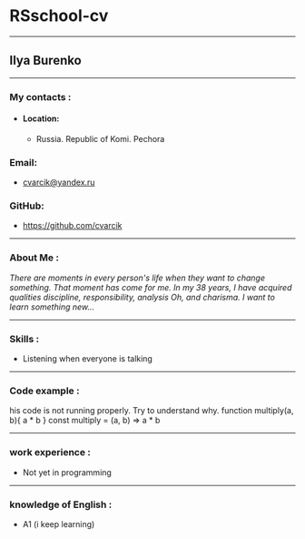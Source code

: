 # RSschool-cv
***
## Ilya Burenko
***
### My contacts :
* #### Location:
  - Russia. Republic of Komi. Pechora
### Email:
*  cvarcik@yandex.ru
### GitHub:
* https://github.com/cvarcik
*** 
### About Me :
*There are moments in every person's life when they want to change something.
That moment has come for me.
In my 38 years, I have acquired qualities
discipline, responsibility, analysis
Oh, and charisma.
I want to learn something new...*
*** 
### Skills :
* Listening when everyone is talking
*** 
### Code example :
his code is not running properly. Try to understand why.
function multiply(a, b){
  a * b
}
const multiply = (a, b) => a * b
***
### work experience :
* Not yet in programming
*** 
### knowledge of English :
* A1 (i keep learning)
